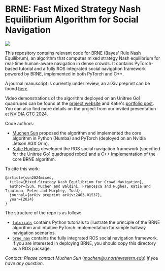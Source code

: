 # BRNE: Fast Mixed Strategy Nash Equilibrium Algorithm for Social Navigation

![](media/brne_atrium_test.gif)

This repository contains relevant code for BRNE (Bayes' Rule Nash Equilibrum), an algorithm that computes mixed strategy Nash equilibrium for real-time human-aware navigation in dense crowds. It contains PyTorch-based tutorial and a fully ROS integrated social navigation framework powered by BRNE, implemented in both PyTorch and C++. 

A journal manuscript is currently under review, an arXiv preprint can be found [here](https://arxiv.org/abs/2403.01537).

Video demonstrations of the algorithm deployed on an Unitree Go1 quadruped can be found at the [project website](https://sites.google.com/view/brne-crowdnav) and Katie's [portfolio post](https://katie-hughes.github.io/crowdnav/). You can also find more details on the project from our invited presentation at [NVIDIA GTC 2024](https://www.nvidia.com/en-us/on-demand/session/gtc24-se63278/).

Code authors:

- [Muchen Sun](https://muchen-sun.com/) proposed the algorithm and implemented the core algorithm in Python (Numba) and PyTorch (deployed on an Nvidia Jetson AGX Orin).
- [Katie Hughes](https://katie-hughes.github.io/) developed the ROS social navigation framework (specified for the Unitree Go1 quadruped robot) and a C++ implementation of the core BRNE algorithm.  

To cite this work:

```
@article{sun2024mixed,
  title={Mixed-Strategy Nash Equilibrium for Crowd Navigation},
  author={Sun, Muchen and Baldini, Francesca and Hughes, Katie and Trautman, Peter and Murphey, Todd},
  journal={arXiv preprint arXiv:2403.01537},
  year={2024}
}
```

The structure of the repo is as follow: 

- [`tutorials`](tutorials) contains Python tutorials to illustrate the principle of the BRNE algorithm and intuitive PyTorch implementation for simple hallway navigation scenarios.
- [`brne_nav`](brne_nav) contains the fully integrated ROS social navigation framework. If you are interested in deploying BRNE, you should copy this directory as a ROS package.

*Contact: Please contact Muchen Sun* ([*muchen@u.northwestern.edu*](mailto:muchen@u.northwestern.edu)) *if you have any question*.
